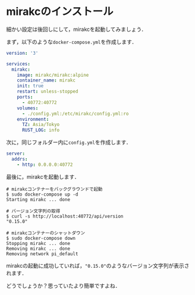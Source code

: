 # mirakcのインストール

細かい設定は後回しにして，mirakcを起動してみましょう．

まず，以下のような`docker-compose.yml`を作成します．

```yaml
version: '3'

services:
  mirakc:
    image: mirakc/mirakc:alpine
    container_name: mirakc
    init: true
    restart: unless-stopped
    ports:
      - 40772:40772
    volumes:
      - ./config.yml:/etc/mirakc/config.yml:ro
    environment:
      TZ: Asia/Tokyo
      RUST_LOG: info
```

次に，同じフォルダー内に`config.yml`を作成します．

```yaml
server:
  addrs:
    - http: 0.0.0.0:40772
```

最後に，mirakcを起動します．

```console
# mirakcコンテナーをバックグラウンドで起動
$ sudo docker-compose up -d
Starting mirakc ... done

# バージョン文字列の取得
$ curl -s http://localhost:40772/api/version
"0.15.0"

# mirakcコンテナーのシャットダウン
$ sudo docker-compose down
Stopping mirakc ... done
Removing mirakc ... done
Removing network pi_default
```

mirakcの起動に成功していれば，`"0.15.0"`のようなバージョン文字列が表示されます．

どうでしょうか？思っていたより簡単ですよね．
